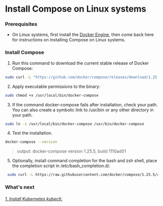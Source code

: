 # Install Compose on Linux systems

### Prerequisites
- On Linux systems, first install the [Docker Engine](https://github.com/genral73/docker#install-docker-engine-on-ubuntu-or-debian), then come back here for instructions on installing Compose on Linux systems.

### Install Compose
1. Run this command to download the current stable release of Docker Compose:
```bash
sudo curl -L "https://github.com/docker/compose/releases/download/1.25.5/docker-compose-$(uname -s)-$(uname -m)" -o /usr/local/bin/docker-compose
```

2. Apply executable permissions to the binary:
```bash
sudo chmod +x /usr/local/bin/docker-compose
```

3. If the command docker-compose fails after installation, check your path. You can also create a symbolic link to /usr/bin or any other directory in your path.
```bash
sudo ln -s /usr/local/bin/docker-compose /usr/bin/docker-compose
```

4. Test the installation.
```bash
docker-compose --version
```
> output: docker-compose version 1.25.5, build 1110ad01

5. Optionally, install command completion for the bash and zsh shell, place the completion script in /etc/bash_completion.d/.
```bash
 sudo curl -L https://raw.githubusercontent.com/docker/compose/1.25.5/contrib/completion/bash/docker-compose -o /etc/bash_completion.d/docker-compose
```

### What's next
###### [1. Install Kubernetes kubectl.](https://github.com/genral73/k8s-cli)

